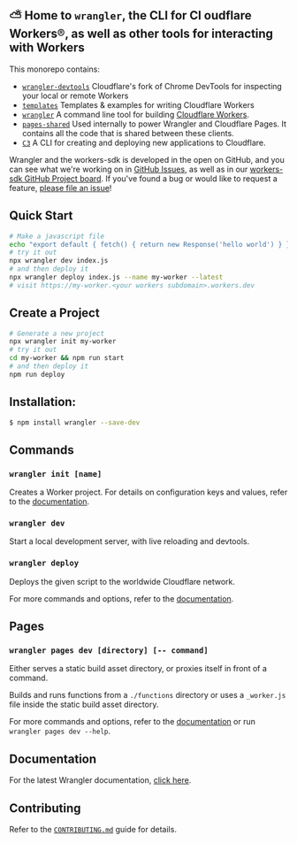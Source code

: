 ## ⛅️ Home to `wrangler`, the CLI for Cl oudflare Workers®, as well as other tools for interacting with Workers

This monorepo contains:

- [`wrangler-devtools`](https://github.com/cloudflare/workers-sdk/tree/main/packages/wrangler-devtools)
  Cloudflare's fork of Chrome DevTools for inspecting your local or remote Workers
- [`templates`](https://github.com/cloudflare/workers-sdk/tree/main/templates)
  Templates & examples for writing Cloudflare Workers
- [`wrangler`](https://github.com/cloudflare/workers-sdk/tree/main/packages/wrangler)
  A command line tool for building [Cloudflare Workers](https://workers.cloudflare.com/).
- [`pages-shared`](https://github.com/cloudflare/workers-sdk/tree/main/packages/pages-shared)
  Used internally to power Wrangler and Cloudflare Pages. It contains all the code that is shared between these clients.
- [`C3`](https://github.com/cloudflare/workers-sdk/tree/main/packages/create-cloudflare) A CLI for creating and deploying new applications to Cloudflare.

Wrangler and the workers-sdk is developed in the open on GitHub, and you can see what we're working on in [GitHub Issues](https://github.com/cloudflare/workers-sdk/issues?q=is%3Aopen+is%3Aissue), as well as in our [workers-sdk GitHub Project board](https://github.com/orgs/cloudflare/projects/1). If you've found a bug or would like to request a feature, [please file an issue](https://github.com/cloudflare/workers-sdk/issues/new/choose)!

## Quick Start

```bash
# Make a javascript file
echo "export default { fetch() { return new Response('hello world') } }" > index.js
# try it out
npx wrangler dev index.js
# and then deploy it
npx wrangler deploy index.js --name my-worker --latest
# visit https://my-worker.<your workers subdomain>.workers.dev
```

## Create a Project

```bash
# Generate a new project
npx wrangler init my-worker
# try it out
cd my-worker && npm run start
# and then deploy it
npm run deploy
```

## Installation:

```bash
$ npm install wrangler --save-dev
```

## Commands

### `wrangler init [name]`

Creates a Worker project. For details on configuration keys and values, refer to the [documentation](https://developers.cloudflare.com/workers/wrangler/configuration/).

### `wrangler dev`

Start a local development server, with live reloading and devtools.

### `wrangler deploy`

Deploys the given script to the worldwide Cloudflare network.

For more commands and options, refer to the [documentation](https://developers.cloudflare.com/workers/wrangler/commands/).

## Pages

### `wrangler pages dev [directory] [-- command]`

Either serves a static build asset directory, or proxies itself in front of a command.

Builds and runs functions from a `./functions` directory or uses a `_worker.js` file inside the static build asset directory.

For more commands and options, refer to the [documentation](https://developers.cloudflare.com/pages/platform/functions#develop-and-preview-locally) or run `wrangler pages dev --help`.

## Documentation

For the latest Wrangler documentation, [click here](https://developers.cloudflare.com/workers/wrangler/).

## Contributing

Refer to the [`CONTRIBUTING.md`](/CONTRIBUTING.md) guide for details.
